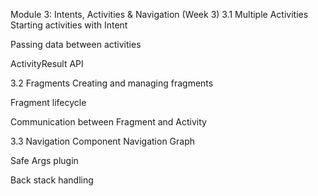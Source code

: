 Module 3: Intents, Activities & Navigation (Week 3)
3.1 Multiple Activities
Starting activities with Intent


Passing data between activities


ActivityResult API


3.2 Fragments
Creating and managing fragments


Fragment lifecycle


Communication between Fragment and Activity


3.3 Navigation Component
Navigation Graph


Safe Args plugin


Back stack handling

